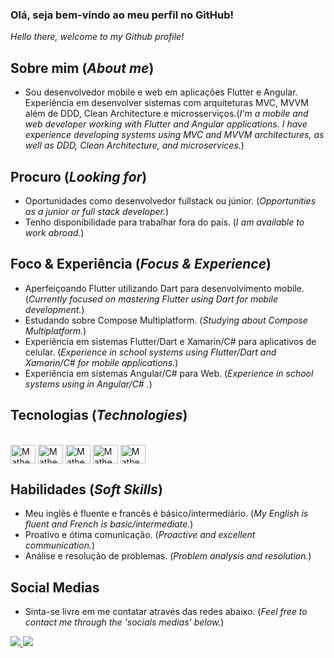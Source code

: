 ### Olá, seja bem-vindo ao meu perfil no GitHub!
_Hello there, welcome to my Github profile!_

## Sobre mim (_About me_) 
- Sou desenvolvedor mobile e web em aplicações Flutter e Angular. Experiência em desenvolver sistemas com arquiteturas MVC, MVVM além de DDD, Clean Architecture e microsserviços.(_I'm a mobile and web developer working with Flutter and Angular applications. I have experience developing systems using MVC and MVVM architectures, as well as DDD, Clean Architecture, and microservices._)

## Procuro (_Looking for_) 
- Oportunidades como desenvolvedor fullstack ou júnior. (_Opportunities as a junior or full stack developer._)
- Tenho disponibilidade para trabalhar fora do país. (_I am available to work abroad._)

## Foco & Experiência (_Focus & Experience_) 
- Aperfeiçoando Flutter utilizando Dart para desenvolvimento mobile. (_Currently focused on mastering Flutter using Dart for mobile development._)
- Estudando sobre Compose Multiplatform. (_Studying about Compose Multiplatform._)
- Experiência em sistemas Flutter/Dart e Xamarin/C# para aplicativos de celular. (_Experience in school systems using Flutter/Dart and Xamarin/C# for mobile applications._)
- Experiência em sistemas Angular/C# para Web. (_Experience in school systems using in Angular/C# ._)

## Tecnologias (_Technologies_)
<div style="display: inline:block"><br>
  <img align="center" alt="Matheus-Flutter" height="30" width="40" src="https://docs.flutter.dev/assets/images/branding/flutter/logo/default.svg" />
  <img align="center" alt="Matheus-Angular" height="30" width="40" src="https://cdn.jsdelivr.net/gh/devicons/devicon/icons/angularjs/angularjs-plain.svg" />
  <img align="center" alt="Matheus-Js" height="30" width="40" src="https://cdn.jsdelivr.net/gh/devicons/devicon/icons/javascript/javascript-plain.svg" />
  <img align="center" alt="Matheus-Ts" height="30" width="40" src="https://cdn.jsdelivr.net/gh/devicons/devicon/icons/typescript/typescript-plain.svg" />
  <img align="center" alt="Matheus-Csharp" height="30" width="40" src="https://cdn.jsdelivr.net/gh/devicons/devicon/icons/csharp/csharp-plain.svg" />  
</div> 

## Habilidades (_Soft Skills_)
- Meu inglês é fluente e francês é básico/intermediário. (_My English is fluent and French is basic/intermediate._)
- Proativo e ótima comunicação. (_Proactive and excellent communication._)
- Análise e resolução de problemas. (_Problem analysis and resolution._)
 
## Social Medias
- Sinta-se livre em me contatar através das redes abaixo. (_Feel free to contact me through the 'socials medias' below._)
<div>
  <a href="https://www.linkedin.com/in/matheuslourencofidalgo/" target="_blank">
    <img src="https://img.shields.io/badge/LinkedIn-0077B5?style=for-the-badge&logo=linkedin&logoColor=white" target ="_blank">
  </a>
  <a href="mailto:matheusoxy@gmail.com" target="_blank">
    <img src="https://img.shields.io/badge/Gmail-D14836?style=for-the-badge&logo=gmail&logoColor=white" target ="_blank">
</div>
